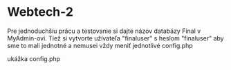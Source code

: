 # Webtech-2

Pre jednoduchšiu prácu a testovanie si dajte názov databázy Final v MyAdmin-ovi.
Tiež si vytvorte užívateľa "finaluser" s heslom "finaluser" aby sme to mali jednotné a nemusei vždy meniť jednotlivé config.php

ukážka config.php
<?php
	$servername = "localhost";
	$username = "finaluser";
	$password = "finaluser";
	$dbname = "Final";
?>
